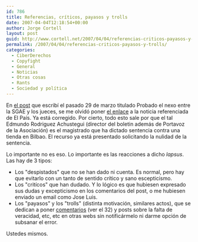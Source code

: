 ```yaml
---
id: 786
title: Referencias, crí­ticos, payasos y trolls
date: 2007-04-04T12:18:54+00:00
author: Jorge Cortell
layout: post
guid: http://www.cortell.net/2007/04/04/referencias-criticos-payasos-y-trolls/
permalink: /2007/04/04/referencias-criticos-payasos-y-trolls/
categories:
  - CiberDerechos
  - Copyfight
  - General
  - Noticias
  - Otras cosas
  - Rants
  - Sociedad y polí­tica
---
```

En <a title="post" target="_blank" href="http://www.cortell.net/2007/03/29/probado-el-nexo-entre-sgae-y-los-jueces/">el post</a> que escribí­ el pasado 29 de marzo titulado Probado el nexo entre la SGAE y los jueces, se me olvidó poner <a title="enace artí­culo El Paí­s" target="_blank" href="http://www.elpais.com/articulo/pais/vasco/SGAE/gana/causa/empresa/canon/digital/elpepuesppvs/20070324elpvas_13/Tes">el enlace</a> a la noticia referenciada de El Paí­s. Ya está corregido. Por cierto, todo esto sale por que el tal Edmundo Rodriguez Achustegui (director del boletin además de Portavoz de la Asociación) es el magistrado que ha dictado sentencia contra una tienda en Bilbao. El recurso ya está presentado solicitando la nulidad de la sentencia.
  
Lo importante no es eso. Lo importante es las reacciones a dicho _lapsus_. Las hay de 3 tipos:

  * Los "despistados" que no se han dado ni cuenta. Es normal, pero hay que evitarlo con un tanto de sentido crí­tico y sano escepticismo.
  * Los "crití­cos" que han dudado. Y lo lógico es que hubiesen expresado sus dudas y excepticismo en los comentarios del post, o me hubiesen enviado un email como Jose Luis.
  * Los "payasos" y los "trolls" (distinta motivación, similares actos), que se dedican a poner <a title="comentario" target="_blank" href="http://meneame.net/story/probado-nexo-entre-sgae-jueces">comentarios</a> (ver el 32) y posts sobre la falta de veracidad, etc, etc en otras webs sin notificármelo ni darme opción de subsanar el error.

Ustedes mismos.